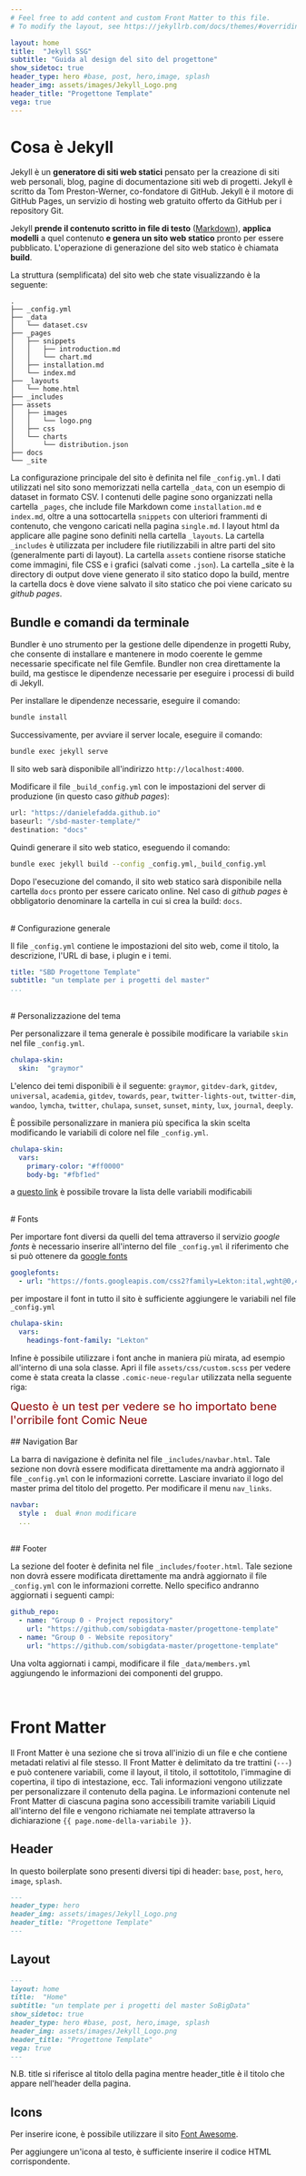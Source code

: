 ```yaml
---
# Feel free to add content and custom Front Matter to this file.
# To modify the layout, see https://jekyllrb.com/docs/themes/#overriding-theme-defaults

layout: home
title:  "Jekyll SSG"
subtitle: "Guida al design del sito del progettone"
show_sidetoc: true
header_type: hero #base, post, hero,image, splash
header_img: assets/images/Jekyll_Logo.png
header_title: "Progettone Template"
vega: true
---
```



# Cosa è Jekyll

Jekyll è un **generatore di siti web statici** pensato per la creazione di siti web personali, blog, pagine di documentazione siti web di progetti. Jekyll è scritto da Tom Preston-Werner, co-fondatore di GitHub. Jekyll è il motore di GitHub Pages, un servizio di hosting web gratuito offerto da GitHub per i repository Git.

Jekyll **prende il contenuto scritto in file di testo** ([Markdown]({{site.baseurl}}/markdown/)), **applica modelli** a quel contenuto **e genera un sito web statico** pronto per essere pubblicato. L'operazione di generazione del sito web statico è chiamata **build**. 

La struttura (semplificata) del sito web che state visualizzando è la seguente:

```plaintext
.
├── _config.yml
├── _data
│   └── dataset.csv
├── _pages
│   ├── snippets
│   │   ├── introduction.md
│   │   └── chart.md
│   ├── installation.md
│   └── index.md
├── _layouts
│   └── home.html
├── _includes
├── assets
│   ├── images
│   │   └── logo.png
│   ├── css
│   └── charts
│       └── distribution.json
├── docs
└── _site

``` 

La configurazione principale del sito è definita nel file `_config.yml`. I dati utilizzati nel sito sono memorizzati nella cartella `_data`, con un esempio di dataset in formato CSV. I contenuti delle pagine sono organizzati nella cartella `_pages`, che include file Markdown come `installation.md` e `index.md`, oltre a una sottocartella `snippets` con ulteriori frammenti di contenuto, che vengono caricati nella pagina `single.md`. I layout html da applicare alle pagine sono definiti nella cartella `_layouts`. La cartella `_includes` è utilizzata per includere file riutilizzabili in altre parti del sito (generalmente parti di layout). La cartella `assets` contiene risorse statiche come immagini, file CSS e i grafici (salvati come `.json`). La cartella _site è la directory di output dove viene generato il sito statico dopo la build, mentre la cartella docs è dove viene salvato il sito statico che poi viene caricato su _github pages_.

## Bundle e comandi da terminale

Bundler è uno strumento per la gestione delle dipendenze in progetti Ruby, che consente di installare e mantenere in modo coerente le gemme necessarie specificate nel file Gemfile. Bundler non crea direttamente la build, ma gestisce le dipendenze necessarie per eseguire i processi di build di Jekyll.

Per installare le dipendenze necessarie, eseguire il comando:

```bash
bundle install
```
Successivamente, per avviare il server locale, eseguire il comando:

```bash
bundle exec jekyll serve
```

Il sito web sarà disponibile all'indirizzo `http://localhost:4000`.

Modificare il file `_build_config.yml` con le impostazioni del server di produzione (in questo caso _github pages_):

```bash
url: "https://danielefadda.github.io"
baseurl: "/sbd-master-template/" 
destination: "docs"
```

Quindi generare il sito web statico, eseguendo il comando:

```bash
bundle exec jekyll build --config _config.yml,_build_config.yml
```

Dopo l'esecuzione del comando, il sito web statico sarà disponibile nella cartella `docs` pronto per essere caricato online. Nel caso di _github pages_ è obbligatorio denominare la cartella in cui si crea la build: `docs`.

<br>
# Configurazione generale

Il file `_config.yml` contiene le impostazioni del sito web, come il titolo, la descrizione, l'URL di base, i plugin e i temi. 


```yaml
title: "SBD Progettone Template"
subtitle: "un template per i progetti del master"
...
```

<br>
# Personalizzazione del tema

Per personalizzare il tema generale è possibile modificare la variabile `skin` nel file `_config.yml`. 
```yaml
chulapa-skin:
  skin:  "graymor"
```
L'elenco dei temi disponibili è il seguente:
`graymor`, `gitdev-dark`, `gitdev`, `universal`, `academia`, `gitdev`, `towards`, `pear`, `twitter-lights-out`, `twitter-dim`, `wandoo`, `lymcha`, `twitter`, `chulapa`, `sunset`, `sunset`, `minty`, `lux`, `journal`, `deeply`.

È possibile personalizzare in maniera più specifica la skin scelta modificando le variabili di colore nel file `_config.yml`.

```yaml
chulapa-skin:
  vars:
    primary-color: "#ff0000"
    body-bg: "#fbf1ed"
```

a [questo link](https://dieghernan.github.io/chulapa/docs/variable-dictionary) è possibile trovare la lista delle variabili modificabili 

<br>
# Fonts

Per importare font diversi da quelli del tema attraverso il servizio _google fonts_ è necessario inserire all'interno del file `_config.yml` il riferimento che si può ottenere 
da [google fonts](https://fonts.google.com/?classification=Monospace)
```yaml
googlefonts:
  - url: "https://fonts.googleapis.com/css2?family=Lekton:ital,wght@0,400;0,700;1,400&display=swap"
```
per impostare il font in tutto il sito è sufficiente aggiungere le variabili nel file `_config.yml`
```yaml
chulapa-skin:
  vars:
    headings-font-family: "Lekton"
```
Infine è possibile utilizzare i font anche in maniera più mirata, ad esempio all'interno di una sola classe. 
Apri il file `assets/css/custom.scss` per vedere come è stata creata la classe `.comic-neue-regular` utilizzata nella seguente riga:

<div class="comic-neue-regular" style="font-size: 20px; color:darkred">Questo è un test per vedere se ho importato bene l'orribile font <span class="comic-neue-bold">Comic Neue</span></div>

<br>
## Navigation Bar

La barra di navigazione è definita nel file `_includes/navbar.html`. 
Tale sezione non dovrà essere modificata direttamente ma andrà aggiornato il file `_config.yml` con le informazioni corrette. 
Lasciare invariato il logo del master prima del titolo del progetto.
Per modificare il menu `nav_links`.

```yaml
navbar:
  style :  dual #non modificare
  ...
```

<br>
## Footer

La sezione del footer è definita nel file `_includes/footer.html`. Tale sezione non dovrà essere modificata direttamente ma andrà aggiornato il file `_config.yml` con le informazioni corrette.
Nello specifico andranno aggiornati i seguenti campi:
```yaml
github_repo:
  - name: "Group 0 - Project repository"
    url: "https://github.com/sobigdata-master/progettone-template"
  - name: "Group 0 - Website repository"
    url: "https://github.com/sobigdata-master/progettone-template"
```
Una volta aggiornati i campi, modificare il file `_data/members.yml` aggiungendo le informazioni dei componenti del gruppo.

<br>

# Front Matter

Il Front Matter è una sezione che si trova all'inizio di un file e che contiene metadati relativi al file stesso. Il Front Matter è delimitato da tre trattini (`---`) e può contenere variabili, come il layout, il titolo, il sottotitolo, l'immagine di copertina, il tipo di intestazione, ecc. 
Tali informazioni vengono utilizzate per personalizzare il contenuto della pagina. Le informazioni contenute nel Front Matter di ciascuna pagina sono accessibili tramite variabili Liquid all'interno del file e vengono richiamate nei template attraverso la dichiarazione `{{ page.nome-della-variabile }}`.

## Header

In questo boilerplate sono presenti diversi tipi di header: `base`, `post`, `hero`, `image`, `splash`.

```markdown
---
header_type: hero
header_img: assets/images/Jekyll_Logo.png
header_title: "Progettone Template"
---
```

## Layout

```markdown
---
layout: home
title:  "Home"
subtitle: "un template per i progetti del master SoBigData"
show_sidetoc: true
header_type: hero #base, post, hero,image, splash
header_img: assets/images/Jekyll_Logo.png
header_title: "Progettone Template"
vega: true
---
```

N.B. title si riferisce al titolo della pagina mentre header_title è il titolo che appare nell'header della pagina.



## Icons

Per inserire icone, è possibile utilizzare il sito [Font Awesome](https://fontawesome.com/search).

<i class="fa-solid fa-pen-nib"></i> Per aggiungere un'icona al testo, è sufficiente inserire il codice HTML corrispondente.

